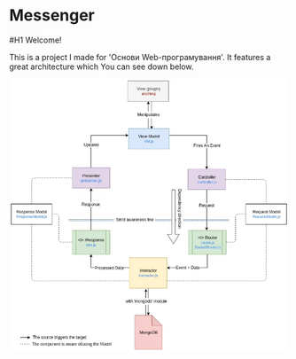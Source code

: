 # Messenger

#H1 Welcome!

This is a project I made for 'Основи Web-програмування'. It features a great architecture which You can see down below.

![](/images/Messenger3.jpg)
